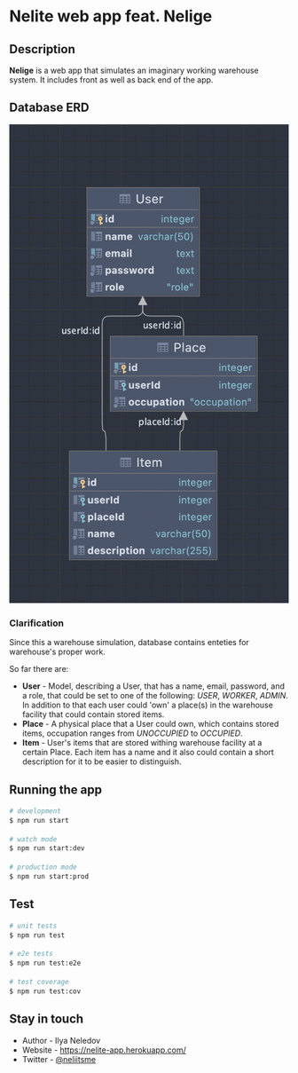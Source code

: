 # Nelite web app feat. Nelige

## Description

**Nelige** is a web app that simulates an imaginary working warehouse system. It includes front as well as back end of the app.

## Database ERD

![Database ERD figure](public/images/erd-diag.png)

### Clarification

Since this a warehouse simulation, database contains enteties for warehouse's proper work.

So far there are:

- **User** - Model, describing a User, that has a name, email, password, and a role, that could be set to one of the following: *USER*, *WORKER*, *ADMIN*. In addition to that each user could 'own' a place(s) in the warehouse facility that could contain stored items.
- **Place** - A physical place that a User could own, which contains stored items, occupation ranges from *UNOCCUPIED* to *OCCUPIED*.
- **Item** - User's items that are stored withing warehouse facility at a certain Place. Each item has a name and it also could contain a short description for it to be easier to distinguish.

## Running the app

```bash
# development
$ npm run start

# watch mode
$ npm run start:dev

# production mode
$ npm run start:prod
```

## Test

```bash
# unit tests
$ npm run test

# e2e tests
$ npm run test:e2e

# test coverage
$ npm run test:cov
```

## Stay in touch

- Author - Ilya Neledov
- Website - <https://nelite-app.herokuapp.com/>
- Twitter - [@neliitsme](https://twitter.com/neliitsme)
  